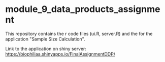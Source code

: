 # module_9_data_products_assignment

This repository contains the r code files (ui.R, server.R) and the for the application "Sample Size Calculation".

Link to the application on shiny server:
https://biophiliaa.shinyapps.io/FinalAssignmentDDP/